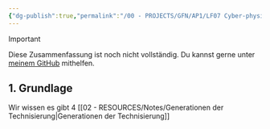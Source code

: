 ```yaml
---
{"dg-publish":true,"permalink":"/00 - PROJECTS/GFN/AP1/LF07 Cyber-physische Systeme ergänzen/","tags":["GFN/LF07","inProgress"],"noteIcon":"","updated":"2024-10-06T19:54:23.409+02:00"}
---
```


>[!important] 
>Diese Zusammenfassung ist noch nicht vollständig.
>Du kannst gerne unter [meinem GitHub](https://github.com/U-L-M-S/digital-garden) mithelfen.
## 1. Grundlage

Wir wissen es gibt 4 [[02 - RESOURCES/Notes/Generationen der Technisierung\|Generationen der Technisierung]]